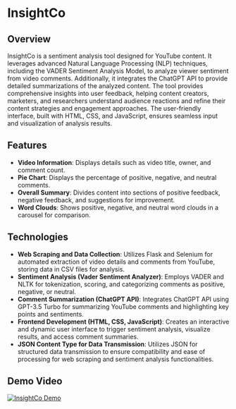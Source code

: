 # InsightCo

## Overview
InsightCo is a sentiment analysis tool designed for YouTube content. It leverages advanced Natural Language Processing (NLP) techniques, including the VADER Sentiment Analysis Model, to analyze viewer sentiment from video comments. Additionally, it integrates the ChatGPT API to provide detailed summarizations of the analyzed content. The tool provides comprehensive insights into user feedback, helping content creators, marketers, and researchers understand audience reactions and refine their content strategies and engagement approaches. The user-friendly interface, built with HTML, CSS, and JavaScript, ensures seamless input and visualization of analysis results.

## Features

- **Video Information**: Displays details such as video title, owner, and comment count.
- **Pie Chart**: Displays the percentage of positive, negative, and neutral comments.
- **Overall Summary**: Divides content into sections of positive feedback, negative feedback, and suggestions for improvement.
- **Word Clouds**: Shows positive, negative, and neutral word clouds in a carousel for comparison.

## Technologies

- **Web Scraping and Data Collection**: Utilizes Flask and Selenium for automated extraction of video details and comments from YouTube, storing data in CSV files for analysis.
- **Sentiment Analysis (Vader Sentiment Analyzer)**: Employs VADER and NLTK for tokenization, scoring, and categorizing comments as positive, negative, or neutral.
- **Comment Summarization (ChatGPT API)**: Integrates ChatGPT API using GPT-3.5 Turbo for summarizing YouTube comments and highlighting key points and sentiments.
- **Frontend Development (HTML, CSS, JavaScript)**: Creates an interactive and dynamic user interface to trigger sentiment analysis, visualize results, and access comment summaries.
- **JSON Content Type for Data Transmission**: Utilizes JSON for structured data transmission to ensure compatibility and ease of processing for web scraping and sentiment analysis functionalities.

## Demo Video

[![InsightCo Demo](https://img.youtube.com/vi/MIz8oxSyiSA/0.jpg)](https://www.youtube.com/watch?v=MIz8oxSyiSA)
